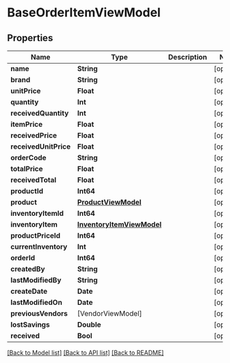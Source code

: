 # BaseOrderItemViewModel

## Properties
Name | Type | Description | Notes
------------ | ------------- | ------------- | -------------
**name** | **String** |  | [optional] 
**brand** | **String** |  | [optional] 
**unitPrice** | **Float** |  | [optional] 
**quantity** | **Int** |  | [optional] 
**receivedQuantity** | **Int** |  | [optional] 
**itemPrice** | **Float** |  | [optional] 
**receivedPrice** | **Float** |  | [optional] 
**receivedUnitPrice** | **Float** |  | [optional] 
**orderCode** | **String** |  | [optional] 
**totalPrice** | **Float** |  | [optional] 
**receivedTotal** | **Float** |  | [optional] 
**productId** | **Int64** |  | [optional] 
**product** | [**ProductViewModel**](ProductViewModel.md) |  | [optional] 
**inventoryItemId** | **Int64** |  | [optional] 
**inventoryItem** | [**InventoryItemViewModel**](InventoryItemViewModel.md) |  | [optional] 
**productPriceId** | **Int64** |  | [optional] 
**currentInventory** | **Int** |  | [optional] 
**orderId** | **Int64** |  | [optional] 
**createdBy** | **String** |  | [optional] 
**lastModifiedBy** | **String** |  | [optional] 
**createDate** | **Date** |  | [optional] 
**lastModifiedOn** | **Date** |  | [optional] 
**previousVendors** | [VendorViewModel] |  | [optional] 
**lostSavings** | **Double** |  | [optional] 
**received** | **Bool** |  | [optional] 

[[Back to Model list]](../README.md#documentation-for-models) [[Back to API list]](../README.md#documentation-for-api-endpoints) [[Back to README]](../README.md)


